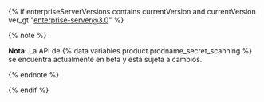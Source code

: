 {% if enterpriseServerVersions contains currentVersion and currentVersion ver_gt "enterprise-server@3.0" %}

{% note %}

**Nota:** La API de {% data variables.product.prodname_secret_scanning %} se encuentra actualmente en beta y está sujeta a cambios.

{% endnote %}

{% endif %}